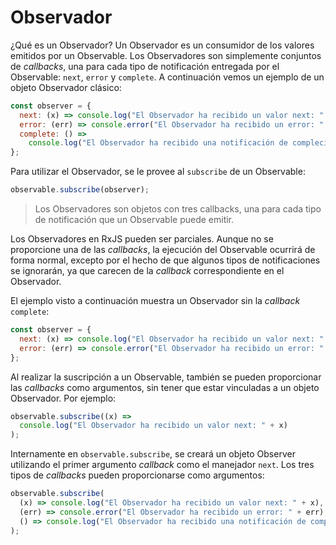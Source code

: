 # Observador

¿Qué es un Observador? Un Observador es un consumidor de los valores emitidos por un Observable. Los Observadores son simplemente conjuntos de _callbacks_, una para cada tipo de notificación entregada por el Observable: `next`, `error` y `complete`. A continuación vemos un ejemplo de un objeto Observador clásico:

```javascript
const observer = {
  next: (x) => console.log("El Observador ha recibido un valor next: " + x),
  error: (err) => console.error("El Observador ha recibido un error: " + err),
  complete: () =>
    console.log("El Observador ha recibido una notificación de compleción"),
};
```

Para utilizar el Observador, se le provee al `subscribe` de un Observable:

```javascript
observable.subscribe(observer);
```

> Los Observadores son objetos con tres callbacks, una para cada tipo de notificación que un Observable puede emitir.

Los Observadores en RxJS pueden ser parciales. Aunque no se proporcione una de las _callbacks_, la ejecución del Observable ocurrirá de forma normal, excepto por el hecho de que algunos tipos de notificaciones se ignorarán, ya que carecen de la _callback_ correspondiente en el Observador.

El ejemplo visto a continuación muestra un Observador sin la _callback_ `complete`:

```javascript
const observer = {
  next: (x) => console.log("El Observador ha recibido un valor next: " + x),
  error: (err) => console.error("El Observador ha recibido un error: " + err),
};
```

Al realizar la suscripción a un Observable, también se pueden proporcionar las _callbacks_ como argumentos, sin tener que estar vinculadas a un objeto Observador. Por ejemplo:

```javascript
observable.subscribe((x) =>
  console.log("El Observador ha recibido un valor next: " + x)
);
```

Internamente en `observable.subscribe`, se creará un objeto Observer utilizando el primer argumento _callback_ como el manejador `next`. Los tres tipos de _callbacks_ pueden proporcionarse como argumentos:

```javascript
observable.subscribe(
  (x) => console.log("El Observador ha recibido un valor next: " + x),
  (err) => console.error("El Observador ha recibido un error: " + err),
  () => console.log("El Observador ha recibido una notificación de compleción")
);
```
